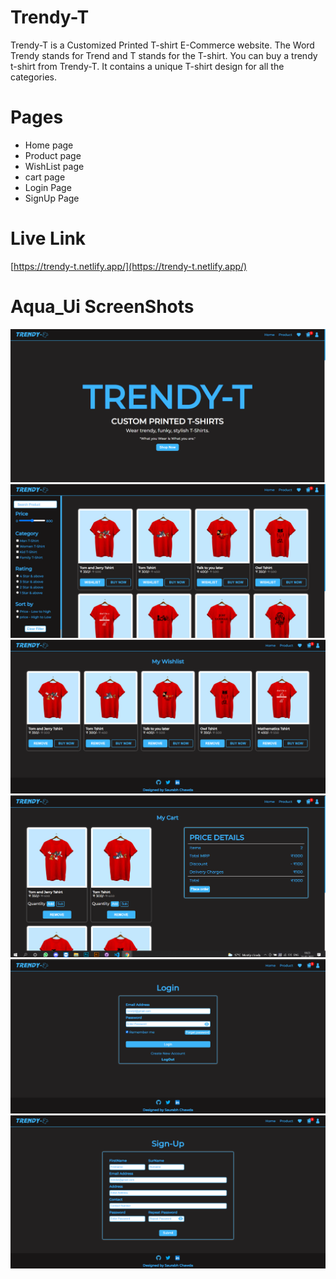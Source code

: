 # Trendy-T

Trendy-T is a Customized Printed T-shirt E-Commerce website. The Word Trendy stands for Trend and T stands for the T-shirt. You can buy a trendy t-shirt from Trendy-T. It contains a unique T-shirt design for all the categories.

# Pages
 * Home page
 * Product page
 * WishList page
 * cart page
 * Login Page
 * SignUp Page

# Live Link
[https://trendy-t.netlify.app/](https://trendy-t.netlify.app/)

# Aqua_Ui ScreenShots
![Home-Page](/assets/image/Markdown-Images/Home-Page.png)
![Product-Page](/assets/image/Markdown-Images/Product-page.png)
![wishList-Page](/assets/image/Markdown-Images/Wishlist-page.png)
![cart-Page](/assets/image/Markdown-Images/cart-page.png)
![Login-Page](/assets/image/Markdown-Images/login-page.png)
![signUp-Page](/assets/image/Markdown-Images/signup-page.png)